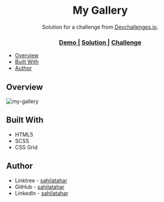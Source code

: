 <h1 align="center">My Gallery</h1>

<div align="center">
   Solution for a challenge from  <a href="http://devchallenges.io" target="_blank">Devchallenges.io</a>.
</div>

<div align="center">
  <h3>
    <a href="https://sahilatahar.github.io/Front-End-Challenges/my-gallery">
      Demo
    </a>
    <span> | </span>
    <a href="https://github.com/sahilatahar/Front-End-Challenges/tree/main/my-gallery">
      Solution
    </a>
    <span> | </span>
    <a href="https://devchallenges.io/challenges/gcbWLxG6wdennelX7b8I">
      Challenge
    </a>
  </h3>
</div>

<!-- TABLE OF CONTENTS -->
- [Overview](#overview)
- [Built With](#built-with)
- [Author](#author)

## Overview
![my-gallery](https://github.com/sahilatahar/Front-End-Challenges/assets/100127570/4200ab23-e63b-42cb-b9d1-a84b26165733)

## Built With

- HTML5
- SCSS
- CSS Grid

## Author

- Linktree - [sahilatahar](https://linktr.ee/sahilatahar)
- GitHub - [sahilatahar](https://github.com/sahilatahar)
- LinkedIn - [sahilatahar](https://www.linkedin.com/in/sahilatahar/)
